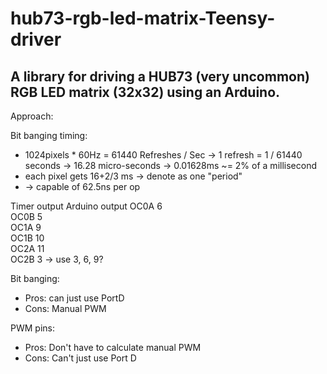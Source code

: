 # hub73-rgb-led-matrix-Teensy-driver
A library for driving a HUB73 (very uncommon) RGB LED matrix (32x32) using an Arduino.
---
Approach:

Bit banging timing:

* 1024pixels * 60Hz = 61440 Refreshes / Sec -> 1 refresh = 1 / 61440 seconds -> 16.28 micro-seconds -> 0.01628ms ~= 2% of a millisecond
* each pixel gets 16+2/3 ms -> denote as one "period"
* -> capable of 62.5ns per op


Timer output	Arduino output
OC0A	        6	
OC0B	        5	
OC1A	        9	
OC1B	        10	
OC2A	        11	
OC2B	        3	            -> use 3, 6, 9? 

Bit banging:
* Pros: can just use PortD
* Cons: Manual PWM

PWM pins:
* Pros: Don't have to calculate manual PWM
* Cons: Can't just use Port D
